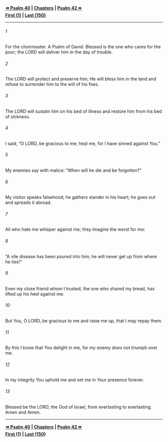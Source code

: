   
**[⏪ Psalm 40](./Psalm%2040.md) | [Chapters](./_index.md) | [Psalm 42 ⏩](./Psalm%2042.md)**  
**[First (1)](./Psalm%201.md) | [Last (150)](./Psalm%20150.md)**  
  
---  
  
###### 1  
For the choirmaster. A Psalm of David. Blessed is the one who cares for the poor; the LORD will deliver him in the day of trouble.  
  
###### 2  
The LORD will protect and preserve him; He will bless him in the land and refuse to surrender him to the will of his foes.  
  
###### 3  
The LORD will sustain him on his bed of illness and restore him from his bed of sickness.  
  
###### 4  
I said, “O LORD, be gracious to me; heal me, for I have sinned against You.”  
  
###### 5  
My enemies say with malice: “When will he die and be forgotten?”  
  
###### 6  
My visitor speaks falsehood; he gathers slander in his heart; he goes out and spreads it abroad.  
  
###### 7  
All who hate me whisper against me; they imagine the worst for me:  
  
###### 8  
“A vile disease has been poured into him; he will never get up from where he lies!”  
  
###### 9  
Even my close friend whom I trusted, the one who shared my bread, has lifted up his heel against me.  
  
###### 10  
But You, O LORD, be gracious to me and raise me up, that I may repay them.  
  
###### 11  
By this I know that You delight in me, for my enemy does not triumph over me.  
  
###### 12  
In my integrity You uphold me and set me in Your presence forever.  
  
###### 13  
Blessed be the LORD, the God of Israel, from everlasting to everlasting. Amen and Amen.  
  
  
---  
  
**[⏪ Psalm 40](./Psalm%2040.md) | [Chapters](./_index.md) | [Psalm 42 ⏩](./Psalm%2042.md)**  
**[First (1)](./Psalm%201.md) | [Last (150)](./Psalm%20150.md)**  
  
